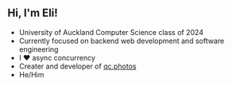 ## Hi, I'm Eli!

* University of Auckland Computer Science class of 2024
* Currently focused on backend web development and software engineering
* I ❤️ async concurrency
* Creater and developer of [qc.photos](https://qc.photos)
* He/Him
